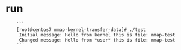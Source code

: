  
# run


```
	```
	[root@centos7 mmap-kernel-transfer-data]# ./test 
     Initial message: Hello from kernel this is file: mmap-test
     Changed message: Hello from *user* this is file: mmap-test
	```
```
